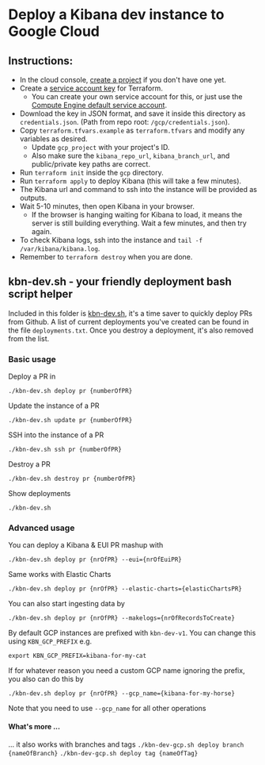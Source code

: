 # Deploy a Kibana dev instance to Google Cloud

## Instructions:
* In the cloud console, [create a project](https://cloud.google.com/resource-manager/docs/creating-managing-projects#creating_a_project)
if you don't have one yet.
* Create a [service account key](https://cloud.google.com/iam/docs/creating-managing-service-account-keys) for Terraform.
  * You can create your own service account for this, or just use the [Compute Engine default service account](https://cloud.google.com/compute/docs/access/service-accounts#default_service_account).
* Download the key in JSON format, and save it inside this directory as `credentials.json`. (Path from repo root: `/gcp/credentials.json`).
* Copy `terraform.tfvars.example` as `terraform.tfvars` and modify any variables as desired.
  * Update `gcp_project` with your project's ID.
  * Also make sure the `kibana_repo_url`, `kibana_branch_url`, and public/private key paths are correct.
* Run `terraform init` inside the `gcp` directory.
* Run `terraform apply` to deploy Kibana (this will take a few minutes).
* The Kibana url and command to ssh into the instance will be provided as outputs.
* Wait 5-10 minutes, then open Kibana in your browser.
  * If the browser is hanging waiting for Kibana to load, it means the server is still building everything.
  Wait a few minutes, and then try again.
* To check Kibana logs, ssh into the instance and `tail -f /var/kibana/kibana.log`.
* Remember to `terraform destroy` when you are done.

## kbn-dev.sh - your friendly deployment bash script helper

Included in this folder is [kbn-dev.sh](./kbn-dev.sh), it's a time saver to quickly deploy PRs from Github.
A list of current deployments you've created can be found in the file `deployments.txt`. Once you destroy a deployment, 
it's also removed from the list.

### Basic usage

Deploy a PR in

`./kbn-dev.sh deploy pr {numberOfPR}`

Update the instance of a PR

`./kbn-dev.sh update pr {numberOfPR}`

SSH into the instance of a PR

`./kbn-dev.sh ssh pr {numberOfPR}`

Destroy a PR

`./kbn-dev.sh destroy pr {numberOfPR}`

Show deployments

`./kbn-dev.sh`

### Advanced usage

You can deploy a Kibana & EUI PR mashup with

`./kbn-dev.sh deploy pr {nrOfPR} --eui={nrOfEuiPR}`

Same works with Elastic Charts

`./kbn-dev.sh deploy pr {nrOfPR} --elastic-charts={elasticChartsPR}`

You can also start ingesting data by

`./kbn-dev.sh deploy pr {nrOfPR} --makelogs={nrOfRecordsToCreate}`

By default GCP instances are prefixed with `kbn-dev-v1`. You can change this using `KBN_GCP_PREFIX` e.g.

`export KBN_GCP_PREFIX=kibana-for-my-cat`

If for whatever reason you need a custom GCP name ignoring the prefix, you also can do this by

`./kbn-dev.sh deploy pr {nrOfPR} --gcp_name={kibana-for-my-horse}`

Note that you need to use `--gcp_name` for all other operations


#### What's more ...

... it also works with branches and tags
`./kbn-dev-gcp.sh deploy branch {nameOfBranch}`
`./kbn-dev-gcp.sh deploy tag {nameOfTag}`



